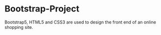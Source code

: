# Bootstrap-Project
Bootstrap5, HTML5 and CSS3 are used to design the front end of an online shopping site.
